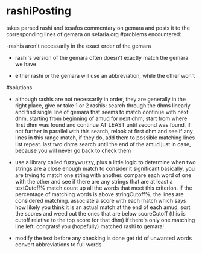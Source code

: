 rashiPosting
============

takes parsed rashi and tosafos commentary on gemara and posts it to the corresponding lines of gemara on sefaria.org
#problems encountered:

-rashis aren't necessarily in the exact order of the gemara

- rashi's version of the gemara often doesn't exactly match the gemara we have

- either rashi or the gemara will use an abbreviation, while the other won't

#solutions

- although rashis are not necessarily in order, they are generally in the right place, give or take 1 or 2 rashis:
        search through the dhms linearly and find single line of gemara that seems to match
        continue with next dhm, starting from beginning of amud
        for next dhm, start from where first dhm was found and continue AT LEAST until second was found, if not further
        in parallel with this search, relook at first dhm and see if any lines in this range match, if they do, add them to possible matching lines list
        repeat. last two dhms search until the end of the amud just in case, because you will never go back to check them

- use a library called fuzzywuzzy, plus a little logic to determine when two strings are a close enough match to consider it significant
        basically, you are trying to match one string with another. compare each word of one with the other and see if there are any strings that are at least a textCutoff% match
        count up all the words that meet this criterion. if the percentage of matching words is above stringCutoff%, the lines are considered matching.
        associate a score with each match which says how likely you think it is an actual match
        at the end of each amud, sort the scores and weed out the ones that are below scoreCutoff (this is cutoff relative to the top score for that dhm)
        if there's only one matching line left, congrats! you (hopefully) matched rashi to gemara!

- modify the text before any checking is done
        get rid of unwanted words
        convert abbreviations to full words
